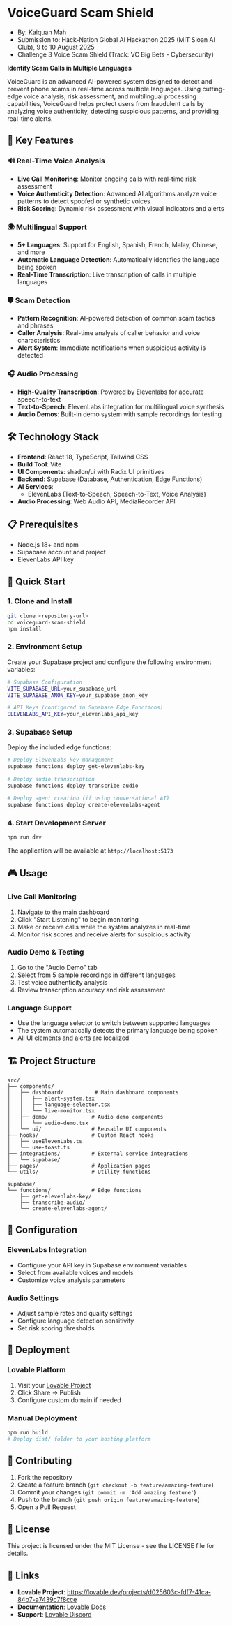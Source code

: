 # VoiceGuard Scam Shield
* By: Kaiquan Mah
* Submission to: Hack-Nation Global AI Hackathon 2025 (MIT Sloan AI Club), 9 to 10 August 2025
* Challenge 3 Voice Scam Shield (Track: VC Big Bets - Cybersecurity)


**Identify Scam Calls in Multiple Languages**

VoiceGuard is an advanced AI-powered system designed to detect and prevent phone scams in real-time across multiple languages. Using cutting-edge voice analysis, risk assessment, and multilingual processing capabilities, VoiceGuard helps protect users from fraudulent calls by analyzing voice authenticity, detecting suspicious patterns, and providing real-time alerts.

## 🚀 Key Features

### 🔊 Real-Time Voice Analysis
- **Live Call Monitoring**: Monitor ongoing calls with real-time risk assessment
- **Voice Authenticity Detection**: Advanced AI algorithms analyze voice patterns to detect spoofed or synthetic voices
- **Risk Scoring**: Dynamic risk assessment with visual indicators and alerts

### 🌍 Multilingual Support
- **5+ Languages**: Support for English, Spanish, French, Malay, Chinese, and more
- **Automatic Language Detection**: Automatically identifies the language being spoken
- **Real-Time Transcription**: Live transcription of calls in multiple languages

### 🛡️ Scam Detection
- **Pattern Recognition**: AI-powered detection of common scam tactics and phrases
- **Caller Analysis**: Real-time analysis of caller behavior and voice characteristics
- **Alert System**: Immediate notifications when suspicious activity is detected

### 🎧 Audio Processing
- **High-Quality Transcription**: Powered by Elevenlabs for accurate speech-to-text
- **Text-to-Speech**: ElevenLabs integration for multilingual voice synthesis
- **Audio Demos**: Built-in demo system with sample recordings for testing

## 🛠️ Technology Stack

- **Frontend**: React 18, TypeScript, Tailwind CSS
- **Build Tool**: Vite
- **UI Components**: shadcn/ui with Radix UI primitives
- **Backend**: Supabase (Database, Authentication, Edge Functions)
- **AI Services**: 
  - ElevenLabs (Text-to-Speech, Speech-to-Text, Voice Analysis)
- **Audio Processing**: Web Audio API, MediaRecorder API

## 📋 Prerequisites

- Node.js 18+ and npm
- Supabase account and project
- ElevenLabs API key

## 🚀 Quick Start

### 1. Clone and Install

```bash
git clone <repository-url>
cd voiceguard-scam-shield
npm install
```

### 2. Environment Setup

Create your Supabase project and configure the following environment variables:

```bash
# Supabase Configuration
VITE_SUPABASE_URL=your_supabase_url
VITE_SUPABASE_ANON_KEY=your_supabase_anon_key

# API Keys (configured in Supabase Edge Functions)
ELEVENLABS_API_KEY=your_elevenlabs_api_key
```

### 3. Supabase Setup

Deploy the included edge functions:

```bash
# Deploy ElevenLabs key management
supabase functions deploy get-elevenlabs-key

# Deploy audio transcription
supabase functions deploy transcribe-audio

# Deploy agent creation (if using conversational AI)
supabase functions deploy create-elevenlabs-agent
```

### 4. Start Development Server

```bash
npm run dev
```

The application will be available at `http://localhost:5173`

## 🎮 Usage

### Live Call Monitoring
1. Navigate to the main dashboard
2. Click "Start Listening" to begin monitoring
3. Make or receive calls while the system analyzes in real-time
4. Monitor risk scores and receive alerts for suspicious activity

### Audio Demo & Testing
1. Go to the "Audio Demo" tab
2. Select from 5 sample recordings in different languages
3. Test voice authenticity analysis
4. Review transcription accuracy and risk assessment

### Language Support
- Use the language selector to switch between supported languages
- The system automatically detects the primary language being spoken
- All UI elements and alerts are localized

## 🏗️ Project Structure

```
src/
├── components/
│   ├── dashboard/          # Main dashboard components
│   │   ├── alert-system.tsx
│   │   ├── language-selector.tsx
│   │   └── live-monitor.tsx
│   ├── demo/              # Audio demo components
│   │   └── audio-demo.tsx
│   └── ui/                # Reusable UI components
├── hooks/                 # Custom React hooks
│   ├── useElevenLabs.ts
│   └── use-toast.ts
├── integrations/          # External service integrations
│   └── supabase/
├── pages/                 # Application pages
└── utils/                 # Utility functions

supabase/
└── functions/             # Edge functions
    ├── get-elevenlabs-key/
    ├── transcribe-audio/
    └── create-elevenlabs-agent/
```

## 🔧 Configuration

### ElevenLabs Integration
- Configure your API key in Supabase environment variables
- Select from available voices and models
- Customize voice analysis parameters

### Audio Settings
- Adjust sample rates and quality settings
- Configure language detection sensitivity
- Set risk scoring thresholds

## 🚀 Deployment

### Lovable Platform
1. Visit your [Lovable Project](https://lovable.dev/projects/d025603c-fdf7-41ca-84b7-a7439c7f8cce)
2. Click Share → Publish
3. Configure custom domain if needed

### Manual Deployment
```bash
npm run build
# Deploy dist/ folder to your hosting platform
```

## 🤝 Contributing

1. Fork the repository
2. Create a feature branch (`git checkout -b feature/amazing-feature`)
3. Commit your changes (`git commit -m 'Add amazing feature'`)
4. Push to the branch (`git push origin feature/amazing-feature`)
5. Open a Pull Request

## 📄 License

This project is licensed under the MIT License - see the LICENSE file for details.

## 🔗 Links

- **Lovable Project**: https://lovable.dev/projects/d025603c-fdf7-41ca-84b7-a7439c7f8cce
- **Documentation**: [Lovable Docs](https://docs.lovable.dev/)
- **Support**: [Lovable Discord](https://discord.com/channels/1119885301872070706/1280461670979993613)
